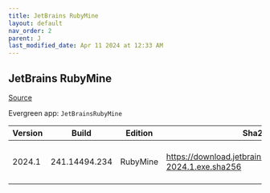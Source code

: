 ```yaml
---
title: JetBrains RubyMine
layout: default
nav_order: 2
parent: J
last_modified_date: Apr 11 2024 at 12:33 AM
---
```


## JetBrains RubyMine

[Source](https://www.jetbrains.com/rubymine)

Evergreen app: `JetBrainsRubyMine`

| Version | Build         | Edition  | Sha256                                                         | Date     | Size      | Type | URI                                                                                                                |
| ------- | ------------- | -------- | -------------------------------------------------------------- | -------- | --------- | ---- | ------------------------------------------------------------------------------------------------------------------ |
| 2024.1  | 241.14494.234 | RubyMine | https://download.jetbrains.com/ruby/RubyMine-2024.1.exe.sha256 | 4/4/2024 | 618191720 | exe  | [https://download.jetbrains.com/ruby/RubyMine-2024.1.exe](https://download.jetbrains.com/ruby/RubyMine-2024.1.exe) |
